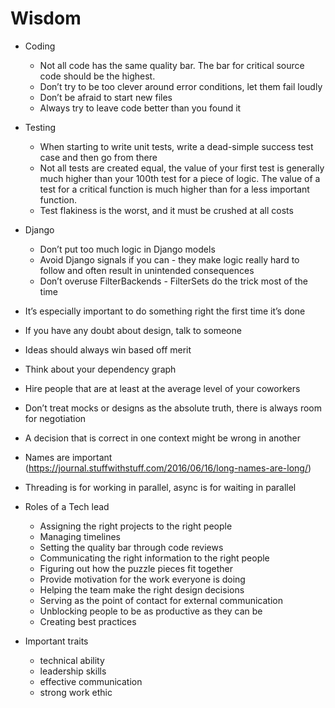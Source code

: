 # Wisdom
* Coding
	* Not all code has the same quality bar. The bar for critical source code should be the highest.
	* Don’t try to be too clever around error conditions, let them fail loudly
	* Don’t be afraid to start new files
	* Always try to leave code better than you found it

* Testing
	* When starting to write unit tests, write a dead-simple success test case and then go from there
	* Not all tests are created equal, the value of your first test is generally much higher than your 100th test for a piece of logic. The value of a test for a critical function is much higher than for a less important function.
	* Test flakiness is the worst, and it must be crushed at all costs

* Django
	* Don’t put too much logic in Django models
	* Avoid Django signals if you can - they make logic really hard to follow and often result in unintended consequences
	* Don’t overuse FilterBackends - FilterSets do the trick most of the time

* It’s especially important to do something right the first time it’s done
* If you have any doubt about design, talk to someone
* Ideas should always win based off merit
* Think about your dependency graph
* Hire people that are at least at the average level of your coworkers
* Don’t treat mocks or designs as the absolute truth, there is always room for negotiation
* A decision that is correct in one context might be wrong in another
* Names are important (https://journal.stuffwithstuff.com/2016/06/16/long-names-are-long/)
* Threading is for working in parallel, async is for waiting in parallel

* Roles of a Tech lead
	* Assigning the right projects to the right people
	* Managing timelines
	* Setting the quality bar through code reviews
	* Communicating the right information to the right people
	* Figuring out how the puzzle pieces fit together
	* Provide motivation for the work everyone is doing
	* Helping the team make the right design decisions
	* Serving as the point of contact for external communication
	* Unblocking people to be as productive as they can be
	* Creating best practices

* Important traits
	* technical ability
	* leadership skills
	* effective communication
	* strong work ethic

